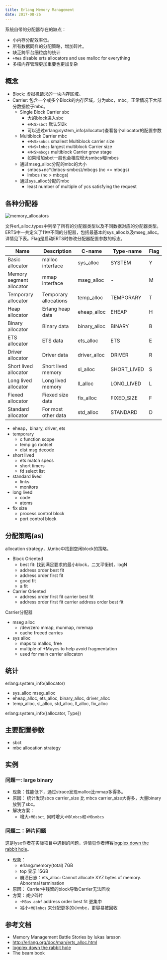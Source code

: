 ```yaml
---
title: Erlang Memory Management
date: 2017-08-26
---
```


系统自带的分配器存在的缺点：
* 小内存分配效率低。
* 所有数据同样的分配策略，增加碎片。
* 缺乏跨平台细粒度的统计
* `+Mea` disable erts allocators and use malloc for everything
* 多核内存管理更加重要也更加复杂

## 概念

* Block: 虚拟机请求的一块内存区域。
* Carrier: 包含一个或多个Block的内存区域，分为sbc，mbc。正常情况下大部分数据位于mbc。
    * Single Block Carrier sbc
        * 大的block进入sbc
        * `+M<S>sbct` 默认512k
        * 可以通过erlang:system_info(allocator)查看各个allocator的配置参数
    * Multiblock Carrier mbc
        * `+M<S>smbcs` smallest Multiblock carrier size
        * `+M<S>lmbcs` largest multiblock Carrier size
        * `+M<S>mbcgs` multiblock Carrier grow stage
        * 如果增加sbct一般也会相应增大smbcs和lmbcs
    * 通过mseg_alloc分配的mbc的大小
        * smbcs+nc*(lmbcs-smbcs)/mbcgs (nc <= mbcgs)
        * lmbcs (nc > mbcgs)
    * 通过sys_alloc分配的mbc
        * least number of multiple of ycs satisfying the request

## 各种分配器

![memory_allocators](memory_allocators.png)

文件erl_alloc.types中列举了所有的分配器类型以及不同数据对应的分配器类型。
ERTS中一共定义了11中不同的分配器，包括最基本的sys_alloc以及mseg_alloc。
详情见下表。Flag是启动ERTS时修改分配器配置参数的标志。

| Name                     | Description           | C-name       | Type-name   | Flag |
|--------------------------|-----------------------|--------------|-------------|------|
| Basic allocator          | malloc interface      | sys_alloc    | SYSTEM      | Y    |
| Memory segment allocator | mmap interface        | mseg_alloc   | -           | M    |
| Temporary allocator      | Temporary allocations | temp_alloc   | TEMPORARY   | T    |
| Heap allocator           | Erlang heap data      | eheap_alloc  | EHEAP       | H    |
| Binary allocator         | Binary data           | binary_alloc | BINARY      | B    |
| ETS allocator            | ETS data              | ets_alloc    | ETS         | E    |
| Driver allocator         | Driver data           | driver_alloc | DRIVER      | R    |
| Short lived allocator    | Short lived memory    | sl_alloc     | SHORT_LIVED | S    |
| Long lived allocator     | Long lived memory     | ll_alloc     | LONG_LIVED  | L    |
| Fiexed allocator         | Fiexed size data      | fix_alloc    | FIXED_SIZE  | F    |
| Standard allocator       | For most other data   | std_alloc    | STANDARD    | D    |

* eheap，binary, driver, ets
* temporary
    * c function scope
    * temp gc rootset
    * dist msg decode
* short lived
    * ets match specs
    * short timers
    * fd select list
* standard lived
    * links
    * monitors
* long lived
    * code
    * atoms
* fix size
    * process control block
    * port control block

分配策略(as)
----
allocation strategy，从mbc中找到空闲block的策略。
* Block Oriented
    * best fit: 找到满足要求的最小block，二叉平衡树，logN
    * address order best fit
    * address order first fit
    * good fit
    * a fit
* Carrier Oriented
    * address order first fit carrier best fit
    * address order first fit carrier address order best fit

Carrier分配器
* mseg alloc
    * /dev/zero mmap, munmap, mremap
    * cache freeed carries
* sys alloc
    * maps to malloc, free
    * multiple of +Muycs to help avoid fragmentation
    * used for main carrier allocaton

## 统计

erlang:system_info(allocator)
* sys_alloc mseg_alloc
* eheap_alloc, ets_alloc, binary_alloc, driver_alloc
* temp_alloc, sl_alloc, std_alloc, ll_alloc, fix_alloc

erlang:system_info({allocator, Type})

## 主要配置参数

* sbct
* mbc allocation strategy


## 实例

### 问题一: large binary

* 现象：性能低下，通过strace发现malloc比mmap多得多。
* 原因： 统计发现sbcs carrier_size 比 mbcs carrier_size大得多，大量binary放到了sbc。
* 解决方案：
    * 增大`+MBsbct`, 同时增大`+MBlmbcs`和`+MBsmbcs`


### 问题二：碎片问题

这是lyse作者在实际项目中遇到的问题，详情见作者博客[logplex down the rabbit hole](https://blog.heroku.com/logplex-down-the-rabbit-hole)。
* 现象：
    * erlang:memory(total) 7GB
    * top 显示 15GB
    * 崩溃日志：ets_alloc: Cannot allocate XYZ bytes of memory. Abnormal termination
* 原因： Carrier中残留的block导致Carrier无法回收
* 方案：减少碎片
    * `+MBas aobf` address order best fit 更集中
    * 减小`+MBlmbcs` 来分配更多的小mbc，更容易被回收

## 参考文档

* Memory Management Battle Stories by lukas larsson
* http://erlang.org/doc/man/erts_alloc.html
* [logplex down the rabbit hole](https://blog.heroku.com/logplex-down-the-rabbit-hole)
* The beam book
